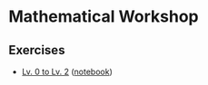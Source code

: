 # Mathematical Workshop

## Exercises

* [Lv. 0 to Lv. 2](mathematica-workshop/ex0-2.pdf) ([notebook](mathematica-workshop/ex0-2.nb))
